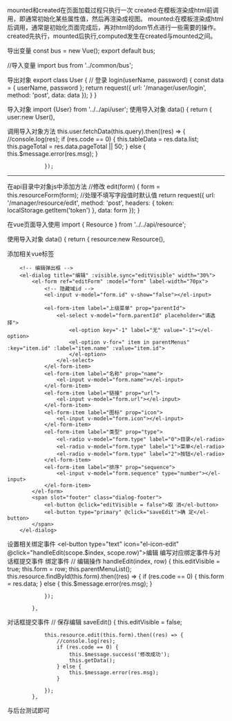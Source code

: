 
mounted和created在页面加载过程只执行一次
created:在模板渲染成html前调用，即通常初始化某些属性值，然后再渲染成视图。
mounted:在模板渲染成html后调用，通常是初始化页面完成后，再对html的dom节点进行一些需要的操作。
created先执行，mounted后执行,computed发生在created与mounted之间。


导出变量
const bus = new Vue();
export default bus;

//导入变量
import bus from '../common/bus'; 

导出对象
export class User {
    // 登录
    login(userName, password) {
        const data = {
            userName,
            password
        };
        return request({
            url: '/manager/user/login',
            method: 'post',
            data: data
        });
    }
}

导入对象
import {User} from '../../api/user';
使用导入对象
        data() {
            return {
                user:new User(),

调用导入对象方法
                this.user.fetchData(this.query).then((res) => {
                    //console.log(res);
                    if (res.code == 0) {
                        this.tableData = res.data.list;
                        this.pageTotal = res.data.pageTotal || 50;
                    } else {
                        this.$message.error(res.msg);
                    }

                });

----------------------------------------------------------------

在api目录中对象js中添加方法
    //修改
    edit(form) {
        form = this.resourceForm(form); //处理不填写字段值时默认值
        return request({
            url: '/manager/resource/edit',
            method: 'post',
            headers: {
                token: localStorage.getItem('token')
            },
            data: form
        });
    }

在vue页面导入使用
    import { Resource } from '../../api/resource';
    
使用导入对象
        data() {
            return {
                resource:new Resource(),

添加相关vue标签

        <!-- 编辑弹出框 -->
        <el-dialog title="编辑" :visible.sync="editVisible" width="30%">
            <el-form ref="editForm" :model="form" label-width="70px">
                <!-- 隐藏域id -->
                <el-input v-model="form.id" v-show="false"></el-input>
                
                <el-form-item label="上级菜单" prop="parentId">
                    <el-select v-model="form.parentId" placeholder="请选择">
                        <el-option key="-1" label="无" value="-1"></el-option>
                        <el-option v-for=" item in parentMenus" :key="item.id" :label="item.name" :value="item.id">
                        </el-option>
                    </el-select>
                </el-form-item>
                <el-form-item label="名称" prop="name">
                    <el-input v-model="form.name"></el-input>
                </el-form-item>
                <el-form-item label="链接" prop="url">
                    <el-input v-model="form.url"></el-input>
                </el-form-item>
                <el-form-item label="图标" prop="icon">
                    <el-input v-model="form.icon"></el-input>
                </el-form-item>
                <el-form-item label="类型" prop="type">
                    <el-radio v-model="form.type" label="0">目录</el-radio>
                    <el-radio v-model="form.type" label="1">菜单</el-radio>
                    <el-radio v-model="form.type" label="2">按钮</el-radio>
                </el-form-item>
                <el-form-item label="排序" prop="sequence">
                    <el-input v-model="form.sequence" type="number"></el-input>
                </el-form-item>
            </el-form>
            <span slot="footer" class="dialog-footer">
                <el-button @click="editVisible = false">取 消</el-button>
                <el-button type="primary" @click="saveEdit">确 定</el-button>
            </span>
        </el-dialog>

设置相关绑定事件
                        <el-button type="text" icon="el-icon-edit" @click="handleEdit(scope.$index, scope.row)">编辑
                        </el-button>
编写对应绑定事件与对话框提交事件
绑定事件
            // 编辑操作
            handleEdit(index, row) {
                this.editVisible = true;
                this.form = row;
                this.parentMenuList();
                this.resource.findById(this.form).then((res) => {
                    if (res.code == 0) {
                        this.form = res.data;
                    } else {
                        this.$message.error(res.msg);
                    }

                });

            },
对话框提交事件
            // 保存编辑
            saveEdit() {
                this.editVisible = false;

                this.resource.edit(this.form).then((res) => {
                    //console.log(res);
                    if (res.code == 0) {
                        this.$message.success('修改成功');
                        this.getData();
                    } else {
                        this.$message.error(res.msg);
                    }

                });
            },

与后台测试即可